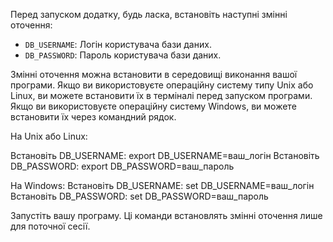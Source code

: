 Перед запуском додатку, будь ласка, встановіть наступні змінні оточення:

- `DB_USERNAME`: Логін користувача бази даних.
- `DB_PASSWORD`: Пароль користувача бази даних.



Змінні оточення можна встановити в середовищі виконання вашої програми.
Якщо ви використовуєте операційну систему типу Unix або Linux, ви можете встановити їх в терміналі перед запуском програми.
Якщо ви використовуєте операційну систему Windows, ви можете встановити їх через командний рядок.

На Unix або Linux:

Встановіть DB_USERNAME:
export DB_USERNAME=ваш_логін
Встановіть DB_PASSWORD:
export DB_PASSWORD=ваш_пароль

На Windows:
Встановіть DB_USERNAME:
set DB_USERNAME=ваш_логін
Встановіть DB_PASSWORD:
set DB_PASSWORD=ваш_пароль


Запустіть вашу програму.
Ці команди встановлять змінні оточення лише для поточної сесії. 